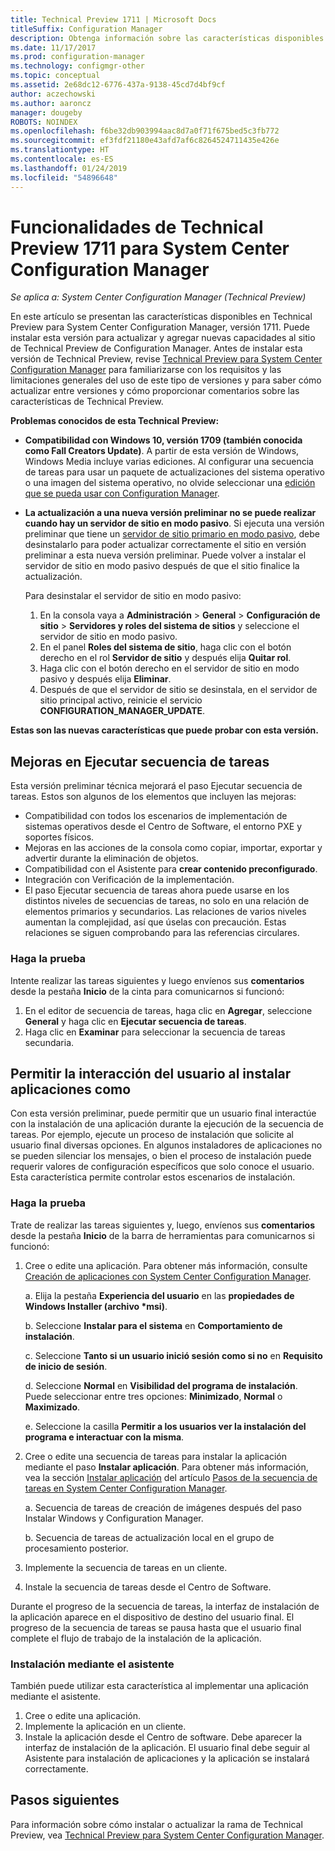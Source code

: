 ```yaml
---
title: Technical Preview 1711 | Microsoft Docs
titleSuffix: Configuration Manager
description: Obtenga información sobre las características disponibles en la versión 1711 de Technical Preview para System Center Configuration Manager.
ms.date: 11/17/2017
ms.prod: configuration-manager
ms.technology: configmgr-other
ms.topic: conceptual
ms.assetid: 2e68dc12-6776-437a-9138-45cd7d4bf9cf
author: aczechowski
ms.author: aaroncz
manager: dougeby
ROBOTS: NOINDEX
ms.openlocfilehash: f6be32db903994aac8d7a0f71f675bed5c3fb772
ms.sourcegitcommit: ef3fdf21180e43afd7af6c8264524711435e426e
ms.translationtype: HT
ms.contentlocale: es-ES
ms.lasthandoff: 01/24/2019
ms.locfileid: "54896648"
---
```

# <a name="capabilities-in-technical-preview-1711-for-system-center-configuration-manager"></a>Funcionalidades de Technical Preview 1711 para System Center Configuration Manager

*Se aplica a: System Center Configuration Manager (Technical Preview)*

En este artículo se presentan las características disponibles en Technical Preview para System Center Configuration Manager, versión 1711. Puede instalar esta versión para actualizar y agregar nuevas capacidades al sitio de Technical Preview de Configuration Manager. Antes de instalar esta versión de Technical Preview, revise [Technical Preview para System Center Configuration Manager](../../core/get-started/technical-preview.md) para familiarizarse con los requisitos y las limitaciones generales del uso de este tipo de versiones y para saber cómo actualizar entre versiones y cómo proporcionar comentarios sobre las características de Technical Preview.     


<!--  Known Issues Template   
**Known Issues in this Technical Preview:**
-   **Issue Name**. Details
    Workaround details.
-->
**Problemas conocidos de esta Technical Preview:**
- **Compatibilidad con Windows 10, versión 1709 (también conocida como Fall Creators Update)**.  A partir de esta versión de Windows, Windows Media incluye varias ediciones. Al configurar una secuencia de tareas para usar un paquete de actualizaciones del sistema operativo o una imagen del sistema operativo, no olvide seleccionar una [edición que se pueda usar con Configuration Manager](/sccm/core/plan-design/configs/support-for-windows-10#windows-10-as-a-client).
- **La actualización a una nueva versión preliminar no se puede realizar cuando hay un servidor de sitio en modo pasivo**. Si ejecuta una versión preliminar que tiene un [servidor de sitio primario en modo pasivo](/sccm/core/get-started/capabilities-in-technical-preview-1706#site-server-role-high-availability), debe desinstalarlo para poder actualizar correctamente el sitio en versión preliminar a esta nueva versión preliminar. Puede volver a instalar el servidor de sitio en modo pasivo después de que el sitio finalice la actualización.

  Para desinstalar el servidor de sitio en modo pasivo:
  1. En la consola vaya a **Administración** > **General** > **Configuración de sitio** > **Servidores y roles del sistema de sitios** y seleccione el servidor de sitio en modo pasivo.
  2. En el panel **Roles del sistema de sitio**, haga clic con el botón derecho en el rol **Servidor de sitio** y después elija **Quitar rol**.
  3. Haga clic con el botón derecho en el servidor de sitio en modo pasivo y después elija **Eliminar**.
  4. Después de que el servidor de sitio se desinstala, en el servidor de sitio principal activo, reinicie el servicio **CONFIGURATION_MANAGER_UPDATE**.

**Estas son las nuevas características que puede probar con esta versión.**  

<!--  Section Template
##  FEATURE
### Procedure 1
### Try it out!  
 Try to complete the following tasks and then send us **Feedback** from the **Home** tab of the Ribbon to let us know how it worked:
 -  Task 1
 -  Task 2              
-->

## <a name="improvements-to-run-task-sequence"></a>Mejoras en Ejecutar secuencia de tareas
<!-- 1261338 -->

Esta versión preliminar técnica mejorará el paso Ejecutar secuencia de tareas. Estos son algunos de los elementos que incluyen las mejoras:

 - Compatibilidad con todos los escenarios de implementación de sistemas operativos desde el Centro de Software, el entorno PXE y soportes físicos.
 - Mejoras en las acciones de la consola como copiar, importar, exportar y advertir durante la eliminación de objetos.
 - Compatibilidad con el Asistente para **crear contenido preconfigurado**.
 - Integración con Verificación de la implementación.
 - El paso Ejecutar secuencia de tareas ahora puede usarse en los distintos niveles de secuencias de tareas, no solo en una relación de elementos primarios y secundarios. Las relaciones de varios niveles aumentan la complejidad, así que úselas con precaución. Estas relaciones se siguen comprobando para las referencias circulares.

### <a name="try-it-out"></a>Haga la prueba  

Intente realizar las tareas siguientes y luego envíenos sus **comentarios** desde la pestaña **Inicio** de la cinta para comunicarnos si funcionó:

1. En el editor de secuencia de tareas, haga clic en **Agregar**, seleccione **General** y haga clic en **Ejecutar secuencia de tareas**.
2. Haga clic en **Examinar** para seleccionar la secuencia de tareas secundaria.

## <a name="allow-user-interaction-when-installing-an-application----1356976---"></a>Permitir la interacción del usuario al instalar aplicaciones como <!-- 1356976 -->

Con esta versión preliminar, puede permitir que un usuario final interactúe con la instalación de una aplicación durante la ejecución de la secuencia de tareas. Por ejemplo, ejecute un proceso de instalación que solicite al usuario final diversas opciones. En algunos instaladores de aplicaciones no se pueden silenciar los mensajes, o bien el proceso de instalación puede requerir valores de configuración específicos que solo conoce el usuario. Esta característica permite controlar estos escenarios de instalación.

### <a name="try-it-out"></a>Haga la prueba

Trate de realizar las tareas siguientes y, luego, envíenos sus **comentarios** desde la pestaña **Inicio** de la barra de herramientas para comunicarnos si funcionó:

1.  Cree o edite una aplicación. Para obtener más información, consulte [Creación de aplicaciones con System Center Configuration Manager](/sccm/apps/deploy-use/create-applications).

    a. Elija la pestaña **Experiencia del usuario** en las **propiedades de Windows Installer (archivo \*msi)**.

    b. Seleccione **Instalar para el sistema** en **Comportamiento de instalación**.

    c. Seleccione **Tanto si un usuario inició sesión como si no** en **Requisito de inicio de sesión**.

    d. Seleccione **Normal** en **Visibilidad del programa de instalación**. Puede seleccionar entre tres opciones: **Minimizado**, **Normal** o **Maximizado**.

    e. Seleccione la casilla **Permitir a los usuarios ver la instalación del programa e interactuar con la misma**.

2.  Cree o edite una secuencia de tareas para instalar la aplicación mediante el paso **Instalar aplicación**. Para obtener más información, vea la sección [Instalar aplicación](/sccm/osd/understand/task-sequence-steps#BKMK_InstallApplication) del artículo [Pasos de la secuencia de tareas en System Center Configuration Manager](/sccm/osd/understand/task-sequence-steps).

    a. Secuencia de tareas de creación de imágenes después del paso Instalar Windows y Configuration Manager.

    b. Secuencia de tareas de actualización local en el grupo de procesamiento posterior.

3.  Implemente la secuencia de tareas en un cliente.
4.  Instale la secuencia de tareas desde el Centro de Software.

Durante el progreso de la secuencia de tareas, la interfaz de instalación de la aplicación aparece en el dispositivo de destino del usuario final. El progreso de la secuencia de tareas se pausa hasta que el usuario final complete el flujo de trabajo de la instalación de la aplicación.

### <a name="install-using-the-wizard"></a>Instalación mediante el asistente

También puede utilizar esta característica al implementar una aplicación mediante el asistente.

1. Cree o edite una aplicación.
2. Implemente la aplicación en un cliente.
3. Instale la aplicación desde el Centro de software. Debe aparecer la interfaz de instalación de la aplicación. El usuario final debe seguir al Asistente para instalación de aplicaciones y la aplicación se instalará correctamente.




<!-- When we have another H2 in this topic, Add this Next Steps section back in.  -->

## <a name="next-steps"></a>Pasos siguientes
Para información sobre cómo instalar o actualizar la rama de Technical Preview, vea [Technical Preview para System Center Configuration Manager](/sccm/core/get-started/technical-preview).    
